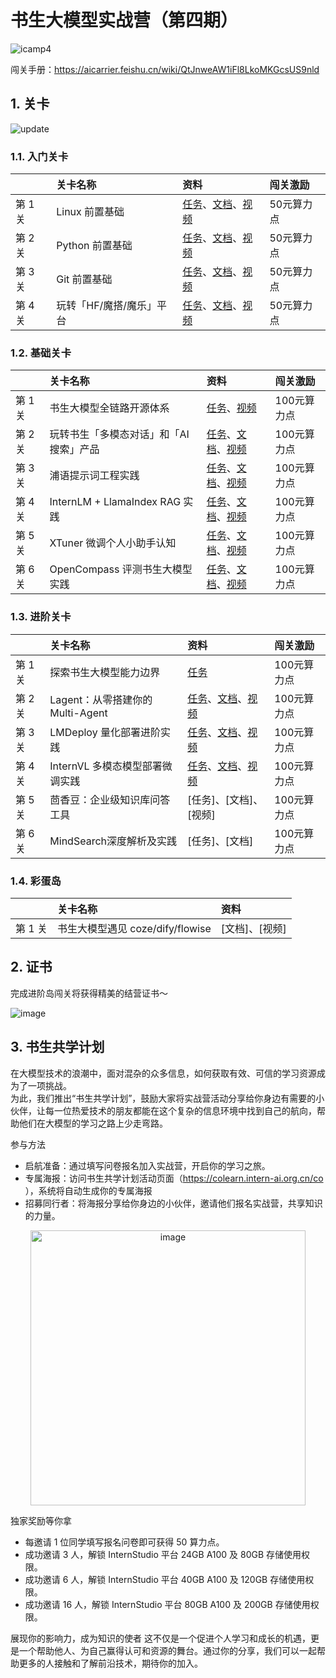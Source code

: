 # 书生大模型实战营（第四期）

![icamp4](https://github.com/user-attachments/assets/cf5eca85-bb13-4b96-aa54-b29fa40d36b7)


闯关手册：https://aicarrier.feishu.cn/wiki/QtJnweAW1iFl8LkoMKGcsUS9nld


## 1. 关卡

![update](https://github.com/user-attachments/assets/1f65a77a-3490-47ff-b408-be6d7a190802)


### 1.1. 入门关卡

||关卡名称|资料|闯关激励|
|:-----|:----|:----|:-----|
|第 1 关| Linux 前置基础 |[任务](docs/L0/linux/task.md)、[文档](docs/L0/linux)、[视频](https://www.bilibili.com/video/BV13U1VYmEUr)| 50元算力点 |
|第 2 关|Python 前置基础 | [任务](docs/L0/Python/task.md)、[文档](docs/L0/Python)、[视频](https://www.bilibili.com/video/BV1u61jYSExg)| 50元算力点|
|第 3 关|Git 前置基础|[任务](docs/L0/git/task.md)、[文档](docs/L0/git/)、[视频](https://www.bilibili.com/video/BV15MShYkEgg)| 50元算力点 |
|第 4 关|玩转「HF/魔搭/魔乐」平台|[任务](docs/L0/maas/task.md)、[文档](docs/L0/maas)、[视频](https://www.bilibili.com/video/BV1XxStYYEH1/)| 50元算力点 |


### 1.2. 基础关卡


||关卡名称|资料|闯关激励|
|:-----|:----|:----|:-----|
|第 1 关| 书生大模型全链路开源体系 |[任务](docs/L1/ToolChain)、[视频](https://www.bilibili.com/video/BV1CkSUYGE1v/)| 100元算力点 |
|第 2 关| 玩转书生「多模态对话」和「AI搜索」产品 | [任务](docs/L1/InternIntro/tasks.md)、[文档](docs/L1/InternIntro)、[视频](https://www.bilibili.com/video/BV1ExDQYyEAA)| 100元算力点 |
|第 3 关| 浦语提示词工程实践 | [任务](docs/L1/Prompt/tasks.md)、[文档](docs/L1/Prompt)、[视频](https://www.bilibili.com/video/BV1tjS7YfEWJ/)| 100元算力点 |
|第 4 关| InternLM + LlamaIndex RAG 实践|[任务](docs/L1/LlamaIndex/task.md)、[文档](docs/L1/LlamaIndex)、[视频](https://www.bilibili.com/video/BV1YzDJY1E2i/)| 100元算力点 |
|第 5 关| XTuner 微调个人小助手认知 | [任务](docs/L1/XTuner/task.md)、[文档](docs/L1/XTuner)、[视频](https://www.bilibili.com/video/BV1G9SJYGEtD)| 100元算力点 |
|第 6 关| OpenCompass 评测书生大模型实践 | [任务](https://github.com/InternLM/Tutorial/blob/camp4/docs/L1/Evaluation/task.md)、[文档](https://github.com/InternLM/Tutorial/blob/camp4/docs/L1/Evaluation/)、[视频](https://www.bilibili.com/video/BV1dtD4YKENj)| 100元算力点 |



### 1.3. 进阶关卡

||关卡名称|资料|闯关激励|
|:-----|:----|:----|:-----|
|第 1 关| 探索书生大模型能力边界 | [任务](https://aicarrier.feishu.cn/wiki/SmUNwgM8vizLPRkhqr1cY1BKngb)| 100元算力点 |
|第 2 关| Lagent：从零搭建你的 Multi-Agent | [任务](docs/L2/Agent/task.md)、[文档](docs/L2/Agent)、[视频](https://www.bilibili.com/video/BV19RzcYaEFy)| 100元算力点 |
|第 3 关| LMDeploy 量化部署进阶实践 | [任务](docs/L2/LMDeploy/task.md)、[文档](docs/L2/LMDeploy)、[视频](https://www.bilibili.com/video/BV18aUHY3EEG/)| 100元算力点 |
|第 4 关| InternVL 多模态模型部署微调实践 | [任务](docs/L2/InternVL/task.md)、[文档](docs/L2/InternVL)、[视频](https://www.bilibili.com/video/BV1nESCYWEnN)| 100元算力点 |
|第 5 关| 茴香豆：企业级知识库问答工具 | [任务]、[文档]、[视频]| 100元算力点 |
|第 6 关| MindSearch深度解析及实践 | [任务]、[文档] | 100元算力点 |

### 1.4. 彩蛋岛

||关卡名称|资料|
|:-----|:----|:-----|
|第 1 关| 书生大模型遇见 coze/dify/flowise |[文档]、[视频]|

## 2. 证书

完成进阶岛闯关将获得精美的结营证书～

![image](https://github.com/user-attachments/assets/86f420b1-5f82-4ae3-b7f6-4b4bdcdca1b8)


## 3. 书生共学计划


在大模型技术的浪潮中，面对混杂的众多信息，如何获取有效、可信的学习资源成为了一项挑战。  
为此，我们推出“书生共学计划”，鼓励大家将实战营活动分享给你身边有需要的小伙伴，让每一位热爱技术的朋友都能在这个复杂的信息环境中找到自己的航向，帮助他们在大模型的学习之路上少走弯路。  


参与方法  
- 启航准备：通过填写问卷报名加入实战营，开启你的学习之旅。  
- 专属海报：访问书生共学计划活动页面（https://colearn.intern-ai.org.cn/co ），系统将自动生成你的专属海报
- 招募同行者：将海报分享给你身边的小伙伴，邀请他们报名实战营，共享知识的力量。  


<div align="center">

  <img width="440" alt="image" src="https://github.com/user-attachments/assets/99f03ded-da19-42a1-a42d-982fe58ae0c3">

</div>




独家奖励等你拿
- 每邀请 1 位同学填写报名问卷即可获得 50 算力点。
- 成功邀请 3 人，解锁 InternStudio 平台 24GB A100 及 80GB 存储使用权限。
- 成功邀请 6 人，解锁 InternStudio 平台 40GB A100 及 120GB 存储使用权限。
- 成功邀请 16 人，解锁 InternStudio 平台 80GB A100 及 200GB 存储使用权限。

展现你的影响力，成为知识的使者
这不仅是一个促进个人学习和成长的机遇，更是一个帮助他人、为自己赢得认可和资源的舞台。通过你的分享，我们可以一起帮助更多的人接触和了解前沿技术，期待你的加入。

